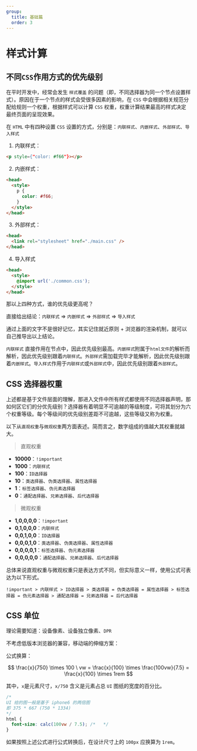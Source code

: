 ```yaml
---
group:
  title: 基础篇
  order: 3
---
```


# 样式计算

## 不同`CSS`作用方式的优先级别

在平时开发中，经常会发生 `样式覆盖` 的问题（即，不同选择器为同一个节点设置样式）。原因在于一个节点的样式会受很多因素的影响，在 `CSS` 中会根据相关规范分配给规则一个权重，根据样式可以计算 `CSS` 权重，权重计算结果最高的样式决定最终页面的呈现效果。

在 `HTML` 中有四种设置 `CSS` 设置的方式，分别是：`内联样式`、`内嵌样式`、`外部样式`、`导入样式`

1. 内联样式：

```html
<p style={"color: #f66"}></p>
```

2. 内嵌样式：

```html
<head>
  <style>
    p {
      color: #f66;
    }
  </style>
</head>
```

3. 外部样式：

```html
<head>
  <link rel="stylesheet" href="./main.css" />
</head>
```

4. 导入样式

```html
<head>
  <style>
    @import url('./common.css');
  </style>
</head>
```

那以上四种方式，谁的优先级更高呢？

直接给出结论：`内联样式` => `内嵌样式` => `外部样式` => `导入样式`

通过上面的文字不是很好记忆，其实记住就近原则 + 浏览器的渲染机制，就可以自己推导出以上结论。

`内联样式` 直接作用在节点中，因此优先级别最高。`内嵌样式`附属于`html文件`的解析而解析，因此优先级别跟着`内联样式`。`外部样式`需加载完毕才能解析，因此优先级别跟着`内嵌样式`。`导入样式`作用于`内联样式`或`外部样式`中，因此优先级别跟着`外部样式`。

## CSS 选择器权重

上述都是基于文件层面的理解，那进入文件中所有样式都使用不同选择器声明，那如何区它们的分优先级别？选择器有着明显不可逾越的等级制度，可将其划分为六个权重等级。每个等级间的优先级别差距不可逾越，这些等级又称为权重。

以下从`直观权重`与`微观权重`两方面表述。简而言之，数字组成的值越大其权重就越大。

> 直观权重

- **10000**：`!important`
- **1000**：`内联样式`
- **100**：`ID选择器`
- **10**：`类选择器`、`伪类选择器`、`属性选择器`
- **1**：`标签选择器`、`伪元素选择器`
- **0**：`通配选择器`、`兄弟选择器`、`后代选择器`

> 微观权重

- **1,0,0,0,0**：`!important`
- **0,1,0,0,0**：`内联样式`
- **0,0,1,0,0**：`ID选择器`
- **0,0,0,1,0**：`类选择器`、`伪类选择器`、`属性选择器`
- **0,0,0,0,1**：`标签选择器`、`伪元素选择器`
- **0,0,0,0,0**：`通配选择器`、`兄弟选择器`、`后代选择器`

总体来说直观权重与微观权重只是表达方式不同，但实际意义一样，使用公式可表达为以下形式。

```
!important > 内联样式 > ID选择器 > 类选择器 = 伪类选择器 = 属性选择器 > 标签选择器 = 伪元素选择器 > 通配选择器 = 兄弟选择器 = 后代选择器
```

## CSS 单位

理论需要知道：设备像素、设备独立像素、`DPR`

不考虑低版本浏览器的兼容，移动端的伸缩方案：

公式换算：

$$
\frac{x}{750} \times 100 \ vw  = \frac{x}{100} \times \frac{100vw}{7.5} = \frac{x}{100} \times 1rem
$$

其中，`x`是元素尺寸，`x/750` 含义是元素占总 `UI` 图纸的宽度的百分比。

```css
/* 
UI 给的图一般是基于 iphone6 的两倍图
即 375 * 667 (750 * 1334)
*/
html {
  font-size: calc(100vw / 7.5); /*   */
}
```

如果按照上述公式进行公式转换后，在设计尺寸上的 `100px` 应换算为 `1rem`。
